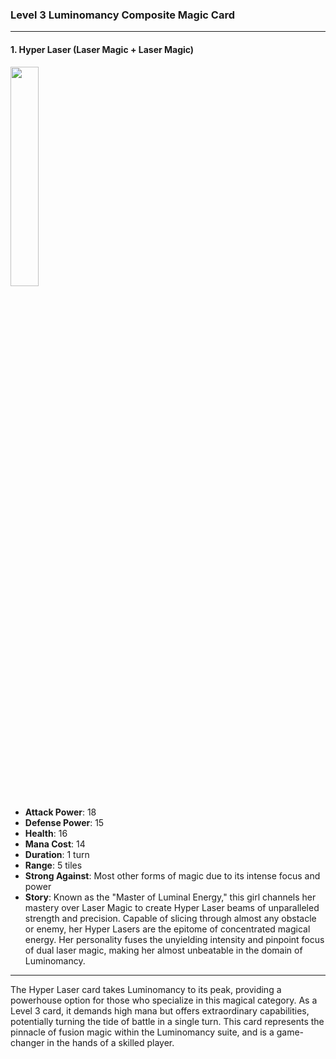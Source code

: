 ### Level 3 Luminomancy Composite Magic Card

---

#### 1. Hyper Laser (Laser Magic + Laser Magic)
  <img src="./Harbinger of the Cosmos.png" width="30%"></img>

- **Attack Power**: 18
- **Defense Power**: 15
- **Health**: 16
- **Mana Cost**: 14
- **Duration**: 1 turn
- **Range**: 5 tiles
- **Strong Against**: Most other forms of magic due to its intense focus and power
- **Story**: Known as the "Master of Luminal Energy," this girl channels her mastery over Laser Magic to create Hyper Laser beams of unparalleled strength and precision. Capable of slicing through almost any obstacle or enemy, her Hyper Lasers are the epitome of concentrated magical energy. Her personality fuses the unyielding intensity and pinpoint focus of dual laser magic, making her almost unbeatable in the domain of Luminomancy.

---

The Hyper Laser card takes Luminomancy to its peak, providing a powerhouse option for those who specialize in this magical category. As a Level 3 card, it demands high mana but offers extraordinary capabilities, potentially turning the tide of battle in a single turn. This card represents the pinnacle of fusion magic within the Luminomancy suite, and is a game-changer in the hands of a skilled player.